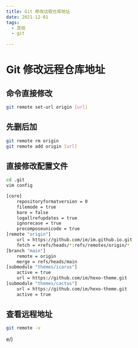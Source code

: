 ```yaml
---
title: Git 修改远程仓库地址
date: 2021-12-01
tags:
  - 其他 
  - git 
 
---
```


# Git 修改远程仓库地址
## 命令直接修改
```bash
git remote set-url origin [url]
```

## 先删后加
```bash
git remote rm origin
git remote add origin [url]
```

## 直接修改配置文件
```bash
cd .git
vim config
```

```bash
[core]
    repositoryformatversion = 0
    filemode = true
    bare = false
    logallrefupdates = true
    ignorecase = true
    precomposeunicode = true
[remote "origin"]
    url = https://github.com/im/im.github.io.git
    fetch = +refs/heads/*:refs/remotes/origin/*
[branch "main"]
    remote = origin
    merge = refs/heads/main
[submodule "themes/icarus"]
    active = true
    url = https://github.com/im/hexo-theme.git
[submodule "themes/cactus"]
    url = https://github.com/im/hexo-theme.git
    active = true
```

## 查看远程地址
```bash
git remote -v
```

e/)

